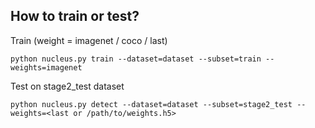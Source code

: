 ## How to train or test?
Train (weight = imagenet / coco / last)
```
python nucleus.py train --dataset=dataset --subset=train --weights=imagenet
```

Test on stage2_test dataset
```
python nucleus.py detect --dataset=dataset --subset=stage2_test --weights=<last or /path/to/weights.h5>
```
